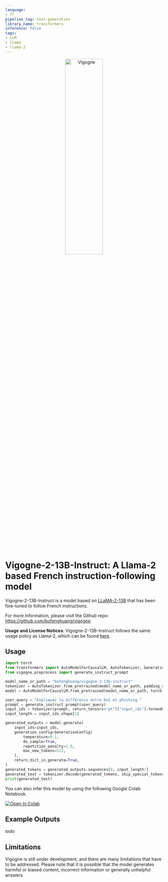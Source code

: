 ```yaml
---
language:
- fr
pipeline_tag: text-generation
library_name: transformers
inference: false
tags:
- LLM
- llama
- llama-2
---
```


<p align="center" width="100%">
<img src="https://huggingface.co/bofenghuang/vigogne-2-13b-instruct/resolve/main/vigogne_logo.png" alt="Vigogne" style="width: 40%; min-width: 300px; display: block; margin: auto;">
</p>

# Vigogne-2-13B-Instruct: A Llama-2 based French instruction-following model

Vigogne-2-13B-Instruct is a model based on [LLaMA-2-13B](https://ai.meta.com/llama) that has been fine-tuned to follow French instructions.

For more information, please visit the Github repo: https://github.com/bofenghuang/vigogne

**Usage and License Notices**: Vigogne-2-13B-Instruct follows the same usage policy as Llama-2, which can be found [here](https://ai.meta.com/llama/use-policy).

## Usage

```python
import torch
from transformers import AutoModelForCausalLM, AutoTokenizer, GenerationConfig
from vigogne.preprocess import generate_instruct_prompt

model_name_or_path = "bofenghuang/vigogne-2-13b-instruct"
tokenizer = AutoTokenizer.from_pretrained(model_name_or_path, padding_side="right", use_fast=False)
model = AutoModelForCausalLM.from_pretrained(model_name_or_path, torch_dtype=torch.float16, device_map="auto")

user_query = "Expliquez la différence entre DoS et phishing."
prompt = generate_instruct_prompt(user_query)
input_ids = tokenizer(prompt, return_tensors="pt")["input_ids"].to(model.device)
input_length = input_ids.shape[1]

generated_outputs = model.generate(
    input_ids=input_ids,
    generation_config=GenerationConfig(
        temperature=0.1,
        do_sample=True,
        repetition_penalty=1.0,
        max_new_tokens=512,
    ),
    return_dict_in_generate=True,
)
generated_tokens = generated_outputs.sequences[0, input_length:]
generated_text = tokenizer.decode(generated_tokens, skip_special_tokens=True)
print(generated_text)
```

You can also infer this model by using the following Google Colab Notebook.

<a href="https://colab.research.google.com/github/bofenghuang/vigogne/blob/main/notebooks/infer_instruct.ipynb" target="_blank"><img src="https://colab.research.google.com/assets/colab-badge.svg" alt="Open In Colab"/></a>

## Example Outputs

*todo*

## Limitations

Vigogne is still under development, and there are many limitations that have to be addressed. Please note that it is possible that the model generates harmful or biased content, incorrect information or generally unhelpful answers.
